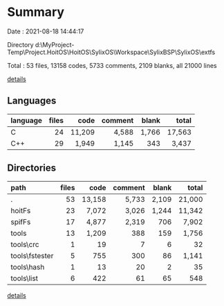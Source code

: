 # Summary

Date : 2021-08-18 14:44:17

Directory d:\MyProject-Temp\Project.HoitOS\HoitOS\SylixOS\Workspace\SylixBSP\SylixOS\extfs

Total : 53 files,  13158 codes, 5733 comments, 2109 blanks, all 21000 lines

[details](details.md)

## Languages
| language | files | code | comment | blank | total |
| :--- | ---: | ---: | ---: | ---: | ---: |
| C | 24 | 11,209 | 4,588 | 1,766 | 17,563 |
| C++ | 29 | 1,949 | 1,145 | 343 | 3,437 |

## Directories
| path | files | code | comment | blank | total |
| :--- | ---: | ---: | ---: | ---: | ---: |
| . | 53 | 13,158 | 5,733 | 2,109 | 21,000 |
| hoitFs | 23 | 7,072 | 3,026 | 1,244 | 11,342 |
| spifFs | 17 | 4,877 | 2,319 | 706 | 7,902 |
| tools | 13 | 1,209 | 388 | 159 | 1,756 |
| tools\crc | 1 | 19 | 7 | 6 | 32 |
| tools\fstester | 5 | 755 | 300 | 86 | 1,141 |
| tools\hash | 1 | 13 | 20 | 2 | 35 |
| tools\list | 6 | 422 | 61 | 65 | 548 |

[details](details.md)